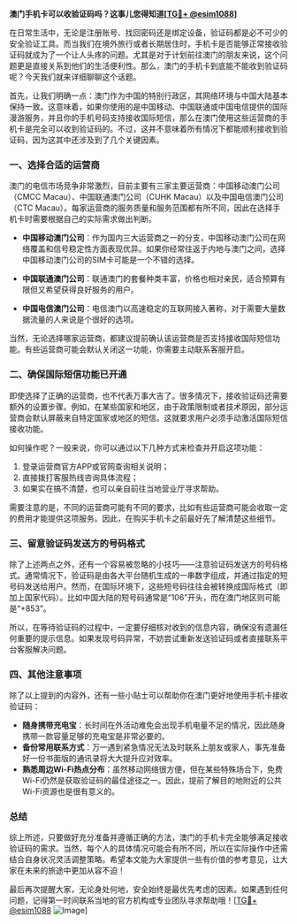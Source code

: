**澳门手机卡可以收验证码吗？这事儿您得知道[[TG💪+ @esim1088](https://t.me/s/esim1088)]**

在日常生活中，无论是注册账号、找回密码还是绑定设备，验证码都是必不可少的安全验证工具。而当我们在境外旅行或者长期居住时，手机卡是否能够正常接收验证码就成为了一个让人头疼的问题。尤其是对于计划前往澳门的朋友来说，这个问题更是直接关系到他们的生活便利性。那么，澳门的手机卡到底能不能收到验证码呢？今天我们就来详细聊聊这个话题。

首先，让我们明确一点：澳门作为中国的特别行政区，其网络环境与中国大陆基本保持一致。这意味着，如果你使用的是中国移动、中国联通或中国电信提供的国际漫游服务，并且你的手机号码支持接收国际短信，那么在澳门使用这些运营商的手机卡是完全可以收到验证码的。不过，这并不意味着所有情况下都能顺利接收到验证码，因为这其中还涉及到了几个关键因素。

### **一、选择合适的运营商**

澳门的电信市场竞争非常激烈，目前主要有三家主要运营商：中国移动澳门公司（CMCC Macau）、中国联通澳门公司（CUHK Macau）以及中国电信澳门公司（CTC Macau）。每家运营商的服务质量和服务范围都有所不同，因此在选择手机卡时需要根据自己的实际需求做出判断。

- **中国移动澳门公司**：作为国内三大运营商之一的分支，中国移动澳门公司在网络覆盖和信号稳定性方面表现优异。如果你经常往返于内地与澳门之间，选择中国移动澳门公司的SIM卡可能是一个不错的选择。
  
- **中国联通澳门公司**：联通澳门的套餐种类丰富，价格也相对亲民，适合预算有限但又希望获得良好服务的用户。

- **中国电信澳门公司**：电信澳门以高速稳定的互联网接入著称，对于需要大量数据流量的人来说是个很好的选项。

当然，无论选择哪家运营商，都建议提前确认该运营商是否支持接收国际短信功能。有些运营商可能会默认关闭这一功能，你需要主动联系客服开启。

### **二、确保国际短信功能已开通**

即使选择了正确的运营商，也不代表万事大吉了。很多情况下，接收验证码还需要额外的设置步骤。例如，在某些国家和地区，由于政策限制或者技术原因，部分运营商会默认屏蔽来自特定国家或地区的短信。这就要求用户必须手动激活国际短信接收功能。

如何操作呢？一般来说，你可以通过以下几种方式来检查并开启这项功能：

1. 登录运营商官方APP或官网查询相关说明；
2. 直接拨打客服热线咨询具体流程；
3. 如果实在搞不清楚，也可以亲自前往当地营业厅寻求帮助。

需要注意的是，不同的运营商可能有不同的要求，比如有些运营商可能会收取一定的费用才能提供这项服务。因此，在购买手机卡之前最好先了解清楚这些细节。

### **三、留意验证码发送方的号码格式**

除了上述两点之外，还有一个容易被忽略的小技巧——注意验证码发送方的号码格式。通常情况下，验证码是由各大平台随机生成的一串数字组成，并通过指定的短号码发送给用户。然而，在国际环境下，这些短号码往往会被转换成国际格式（即加上国家代码）。比如中国大陆的短号码通常是“106”开头，而在澳门地区则可能是“+853”。

所以，在等待验证码的过程中，一定要仔细核对收到的信息内容，确保没有遗漏任何重要的提示信息。如果发现号码异常，不妨尝试重新发送验证码或者直接联系平台客服解决问题。

### **四、其他注意事项**

除了以上提到的内容外，还有一些小贴士可以帮助你在澳门更好地使用手机卡接收验证码：

- **随身携带充电宝**：长时间在外活动难免会出现手机电量不足的情况，因此随身携带一款容量足够的充电宝是非常必要的。
- **备份常用联系方式**：万一遇到紧急情况无法及时联系上朋友或家人，事先准备好一份书面版的通讯录将大大提升应对效率。
- **熟悉周边Wi-Fi热点分布**：虽然移动网络很方便，但在某些特殊场合下，免费Wi-Fi仍然是获取验证码的最佳途径之一。因此，提前了解目的地附近的公共Wi-Fi资源也是很有意义的。

### **总结**

综上所述，只要做好充分准备并遵循正确的方法，澳门的手机卡完全能够满足接收验证码的需求。当然，每个人的具体情况可能会有所不同，所以在实际操作中还需结合自身状况灵活调整策略。希望本文能为大家提供一些有价值的参考意见，让大家在未来的旅途中更加从容不迫！

最后再次提醒大家，无论身处何地，安全始终是最优先考虑的因素。如果遇到任何问题，记得第一时间联系当地的官方机构或专业团队寻求帮助哦！[[TG💪+ @esim1088](https://t.me/s/esim1088) ![Image](https://i.postimg.cc/4NQfJmqS/Snipaste-2025-05-13-00-14-12.png)]